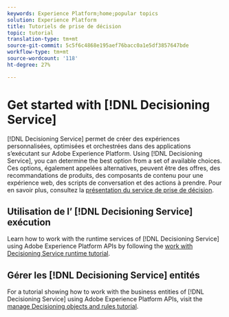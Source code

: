 ```yaml
---
keywords: Experience Platform;home;popular topics
solution: Experience Platform
title: Tutoriels de prise de décision
topic: tutorial
translation-type: tm+mt
source-git-commit: 5c5f6c4868e195aef76bacc0a1e5df3857647bde
workflow-type: tm+mt
source-wordcount: '118'
ht-degree: 27%

---
```



# Get started with [!DNL Decisioning Service]

[!DNL Decisioning Service] permet de créer des expériences personnalisées, optimisées et orchestrées dans des applications s’exécutant sur Adobe Experience Platform. Using [!DNL Decisioning Service], you can determine the best option from a set of available choices. Ces options, également appelées alternatives, peuvent être des offres, des recommandations de produits, des composants de contenu pour une expérience web, des scripts de conversation et des actions à prendre. Pour en savoir plus, consultez la [présentation du service de prise de décision](../decisioning-service/home.md).

## Utilisation de l’ [!DNL Decisioning Service] exécution

Learn how to work with the runtime services of [!DNL Decisioning Service] using Adobe Experience Platform APIs by following the [work with Decisioning Service runtime tutorial](../decisioning-service/tutorials/runtime.md).

## Gérer les [!DNL Decisioning Service] entités

For a tutorial showing how to work with the business entities of [!DNL Decisioning Service] using Adobe Experience Platform APIs, visit the [manage Decisioning objects and rules tutorial](../decisioning-service/tutorials/entities.md).